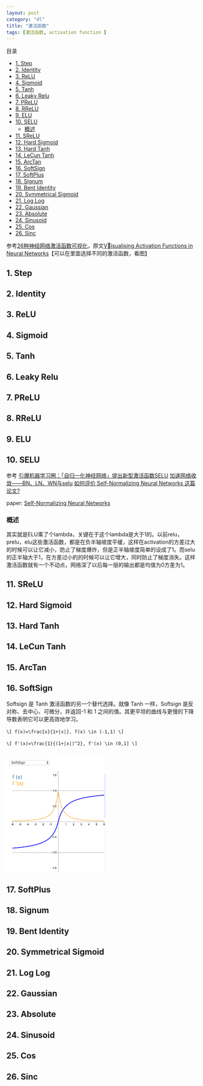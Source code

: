 ```yaml
---
layout: post
category: "dl"
title: "激活函数"
tags: [激活函数, activation function ]
---
```


目录

<!-- TOC -->

- [1. Step](#1-step)
- [2. Identity](#2-identity)
- [3. ReLU](#3-relu)
- [4. Sigmoid](#4-sigmoid)
- [5. Tanh](#5-tanh)
- [6. Leaky Relu](#6-leaky-relu)
- [7. PReLU](#7-prelu)
- [8. RReLU](#8-rrelu)
- [9. ELU](#9-elu)
- [10. SELU](#10-selu)
    - [概述](#概述)
- [11. SReLU](#11-srelu)
- [12. Hard Sigmoid](#12-hard-sigmoid)
- [13. Hard Tanh](#13-hard-tanh)
- [14. LeCun Tanh](#14-lecun-tanh)
- [15. ArcTan](#15-arctan)
- [16. SoftSign](#16-softsign)
- [17. SoftPlus](#17-softplus)
- [18. Signum](#18-signum)
- [19. Bent Identity](#19-bent-identity)
- [20. Symmetrical Sigmoid](#20-symmetrical-sigmoid)
- [21. Log Log](#21-log-log)
- [22. Gaussian](#22-gaussian)
- [23. Absolute](#23-absolute)
- [24. Sinusoid](#24-sinusoid)
- [25. Cos](#25-cos)
- [26. Sinc](#26-sinc)

<!-- /TOC -->

参考[26种神经网络激活函数可视化](https://www.jiqizhixin.com/articles/2017-10-10-3)，原文[Visualising Activation Functions in Neural Networks](https://dashee87.github.io/data%20science/deep%20learning/visualising-activation-functions-in-neural-networks/)【可以在里面选择不同的激活函数，看图】

## 1. Step

## 2. Identity 

## 3. ReLU

## 4. Sigmoid

## 5. Tanh

## 6. Leaky Relu

## 7. PReLU

## 8. RReLU

## 9. ELU

## 10. SELU

参考
[引爆机器学习圈：「自归一化神经网络」提出新型激活函数SELU](https://zhuanlan.zhihu.com/p/27362891)
[加速网络收敛——BN、LN、WN与selu](http://skyhigh233.com/blog/2017/07/21/norm/)
[如何评价 Self-Normalizing Neural Networks 这篇论文?](https://www.zhihu.com/question/60910412)

paper: [Self-Normalizing Neural Networks](https://arxiv.org/abs/1706.02515)

### 概述

其实就是ELU乘了个lambda，关键在于这个lambda是大于1的。以前relu，prelu，elu这些激活函数，都是在负半轴坡度平缓，这样在activation的方差过大的时候可以让它减小，防止了梯度爆炸，但是正半轴坡度简单的设成了1。而selu的正半轴大于1，在方差过小的的时候可以让它增大，同时防止了梯度消失。这样激活函数就有一个不动点，网络深了以后每一层的输出都是均值为0方差为1。

## 11. SReLU


## 12. Hard Sigmoid

## 13. Hard Tanh

## 14. LeCun Tanh

## 15. ArcTan

## 16. SoftSign

Softsign 是 Tanh 激活函数的另一个替代选择。就像 Tanh 一样，Softsign 是反对称、去中心、可微分，并返回-1 和 1 之间的值。其更平坦的曲线与更慢的下降导数表明它可以更高效地学习。

`\[
f(x)=\frac{x}{1+|x|}, f(x) \in (-1,1)
\]`

`\[
f'(x)=\frac{1}{(1+|x|)^2}, f'(x) \in (0,1]
\]`

<html>
<br/>
<img src='../assets/activations_softsign.png' style='max-height: 300px'/>
<br/>
</html>

## 17. SoftPlus

## 18. Signum

## 19. Bent Identity

## 20. Symmetrical Sigmoid

## 21. Log Log

## 22. Gaussian

## 23. Absolute

## 24. Sinusoid

## 25. Cos

## 26. Sinc

